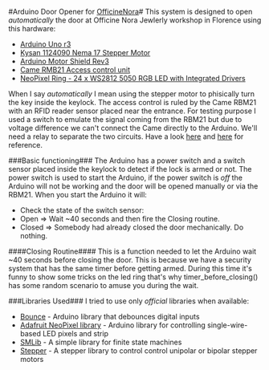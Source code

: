 #Arduino Door Opener for [OfficineNora](http://www.officinenora.it)#
This system is designed to open *automatically* the door at Officine Nora Jewlerly workshop in Florence using this hardware:
* [Arduino Uno r3](http://arduino.cc/en/Main/ArduinoBoardUno)  
* [Kysan 1124090 Nema 17 Stepper Motor](http://store.arduino.cc/product/MK00742)
* [Arduino Motor Shield Rev3](http://store.arduino.cc/product/A000079)
* [Came RMB21 Access control unit](http://www.cameuk.com/files/pdf/rbm21/RBM21_EN.pdf)
* [NeoPixel Ring - 24 x WS2812 5050 RGB LED with Integrated Drivers](http://www.adafruit.com/product/1586)

When I say *automatically* I mean using the stepper motor to phisically turn the key inside the keylock. The access control is ruled by
the Came RBM21 with an RFID reader sensor placed near the entrance. For testing purpose I used a switch to emulate the signal coming from the RBM21
but due to voltage difference we can't connect the Came directly to the Arduino. We'll need a relay to separate the two circuits.
Have a look [here](http://www.glacialwanderer.com/hobbyrobotics/?p=9) and [here](http://www.instructables.com/id/Connecting-a-12V-Relay-to-Arduino/?ALLSTEPS) for reference. 

###Basic functioning###
The Arduino has a power switch and a switch sensor placed inside the keylock to detect if the lock is armed or not. The power switch is used
to start the Arduino, if the power switch is *off* the Arduino will not be working and the door will be opened manually or via the RBM21.
When you start the Arduino it will:

* Check the state of the switch sensor:
 * Open => Wait ~40 seconds and then fire the Closing routine.
 * Closed => Somebody had already closed the door mechanically. Do nothing.

####Closing Routine####
This is a function needed to let the Arduino wait ~40 seconds before closing the door.
This is because we have a security system that has the same timer before getting armed. During this time it's funny to show some tricks on the
led ring that's why timer_before_closing() has some random scenario to amuse you during the wait.  



###Libraries Used###
I tried to use only *official* libraries when available:

* [Bounce](http://playground.arduino.cc/Code/Bounce) - Arduino library that debounces digital inputs
* [Adafruit NeoPixel library](https://github.com/adafruit/Adafruit_NeoPixel) - Arduino library for controlling single-wire-based LED pixels and strip
* [SMLib](http://playground.arduino.cc/Code/SMlib) - A simple library for finite state machines
* [Stepper](http://arduino.cc/en/reference/stepper) - A stepper library to control control unipolar or bipolar stepper motors
